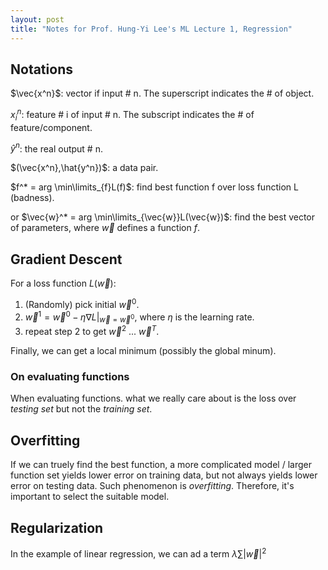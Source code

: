 ```yaml
---
layout: post
title: "Notes for Prof. Hung-Yi Lee's ML Lecture 1, Regression"
---
```


## Notations

$\vec{x^n}$: vector if input # n. The superscript indicates the # of object.

$x^n_i$: feature # i of input # n. The subscript indicates the # of feature/component.

$\hat{y}^n$: the real output # n.

$(\vec{x^n},\hat{y^n})$: a data pair.

$f^* = arg \min\limits_{f}L(f)$: find best function f over loss function L (badness).

or $\vec{w}^* = arg \min\limits_{\vec{w}}L(\vec{w})$: find the best vector of parameters, where $\vec{w}$ defines a function $f$.

## Gradient Descent

For a loss function $L(\vec{w})$:
 1. (Randomly) pick initial $\vec{w}^0$.
 2. $\vec{w}^1 = \vec{w}^0 - \eta \nabla L \vert_{\vec{w}=\vec{w}^0}$, where $\eta$ is the learning rate.
 3. repeat step 2 to get $\vec{w}^2$ ... $\vec{w}^T$.

Finally, we can get a local minimum (possibly the global minum).

### On evaluating functions

When evaluating functions. what we really care about is the loss over *testing set* but not the *training set*.

## Overfitting

If we can truely find the best function, a more complicated model / larger function set yields lower error on training data, but not always yields lower error on testing data. Such phenomenon is *overfitting*. Therefore, it's important to select the suitable model.

## Regularization

In the example of linear regression, we can ad a term $\lambda \sum \vert \vec{w} \vert ^2$

